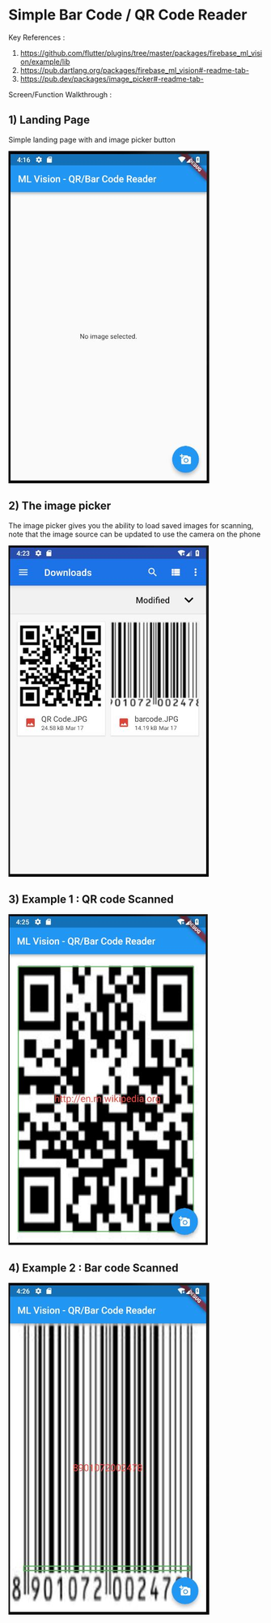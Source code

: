 # Simple Bar Code / QR Code Reader

Key References :
  1) https://github.com/flutter/plugins/tree/master/packages/firebase_ml_vision/example/lib
  2) https://pub.dartlang.org/packages/firebase_ml_vision#-readme-tab-
  3) https://pub.dev/packages/image_picker#-readme-tab-
  
Screen/Function Walkthrough :

## 1) Landing Page

Simple landing page with and image picker button


![alt text](https://github.com/mltfree/personalProjects/blob/master/mobileAppDev/qr-bar-code-reader/images/1%20LandingPage.JPG)


## 2)  The image picker

The image picker gives you the ability to load saved images for scanning, note that the image source can be updated 
to use the camera on the phone

![alt text](https://github.com/mltfree/personalProjects/blob/master/mobileAppDev/qr-bar-code-reader/images/2%20Image%20Picker.JPG)


## 3) Example 1 : QR code Scanned

![alt text](https://github.com/mltfree/personalProjects/blob/master/mobileAppDev/qr-bar-code-reader/images/3%20QR%20Code%20Scanned.JPG)


## 4) Example 2 : Bar code Scanned

![alt text](https://github.com/mltfree/personalProjects/blob/master/mobileAppDev/qr-bar-code-reader/images/Bar%20Code%20Scanned.JPG)










